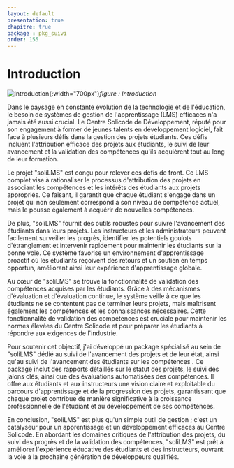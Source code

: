 ```yaml
---
layout: default
presentation: true
chapitre: true
package : pkg_suivi
order: 155
---
```


# Introduction

![Introduction](/soli-lms/pkg_suivi/introduction/images/introduction.png){:width="700px"}*figure : Introduction*

<!-- note -->

Dans le paysage en constante évolution de la technologie et de l'éducation, le besoin de systèmes de gestion de l'apprentissage (LMS) efficaces n'a jamais été aussi crucial. Le Centre Solicode de Développement, réputé pour son engagement à former de jeunes talents en développement logiciel, fait face à plusieurs défis dans la gestion des projets étudiants. Ces défis incluent l'attribution efficace des projets aux étudiants, le suivi de leur avancement et la validation des compétences qu'ils acquièrent tout au long de leur formation.

Le projet "soliLMS" est conçu pour relever ces défis de front. Ce LMS complet vise à rationaliser le processus d'attribution des projets en associant les compétences et les intérêts des étudiants aux projets appropriés. Ce faisant, il garantit que chaque étudiant s'engage dans un projet qui non seulement correspond à son niveau de compétence actuel, mais le pousse également à acquérir de nouvelles compétences.

De plus, "soliLMS" fournit des outils robustes pour suivre l'avancement des étudiants dans leurs projets. Les instructeurs et les administrateurs peuvent facilement surveiller les progrès, identifier les potentiels goulots d'étranglement et intervenir rapidement pour maintenir les étudiants sur la bonne voie. Ce système favorise un environnement d'apprentissage proactif où les étudiants reçoivent des retours et un soutien en temps opportun, améliorant ainsi leur expérience d'apprentissage globale.

Au cœur de "soliLMS" se trouve la fonctionnalité de validation des compétences acquises par les étudiants. Grâce à des mécanismes d'évaluation et d'évaluation continue, le système veille à ce que les étudiants ne se contentent pas de terminer leurs projets, mais maîtrisent également les compétences et les connaissances nécessaires. Cette fonctionnalité de validation des compétences est cruciale pour maintenir les normes élevées du Centre Solicode et pour préparer les étudiants à répondre aux exigences de l'industrie.

Pour soutenir cet objectif, j'ai développé un package spécialisé au sein de "soliLMS" dédié au suivi de l'avancement des projets et de leur état, ainsi qu'au suivi de l'avancement des étudiants sur les compétences . Ce package inclut des rapports détaillés sur le statut des projets, le suivi des jalons clés, ainsi que des évaluations automatisées des compétences. Il offre aux étudiants et aux instructeurs une vision claire et exploitable du parcours d'apprentissage et de la progression des projets, garantissant que chaque projet contribue de manière significative à la croissance professionnelle de l'étudiant et au développement de ses compétences.

En conclusion, "soliLMS" est plus qu'un simple outil de gestion ; c'est un catalyseur pour un apprentissage et un développement efficaces au Centre Solicode. En abordant les domaines critiques de l'attribution des projets, du suivi des progrès et de la validation des compétences, "soliLMS" est prêt à améliorer l'expérience éducative des étudiants et des instructeurs, ouvrant la voie à la prochaine génération de développeurs qualifiés.

<!-- new slide -->